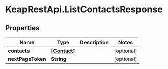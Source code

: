# KeapRestApi.ListContactsResponse

## Properties

Name | Type | Description | Notes
------------ | ------------- | ------------- | -------------
**contacts** | [**[Contact]**](Contact.md) |  | [optional] 
**nextPageToken** | **String** |  | [optional] 


